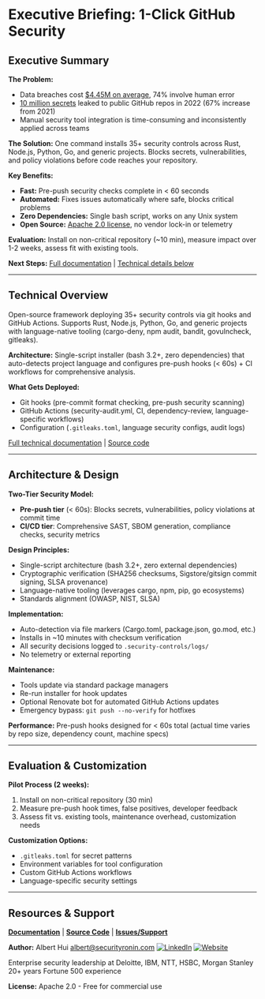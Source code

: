 # Executive Briefing: 1-Click GitHub Security

## Executive Summary

**The Problem:**
- Data breaches cost [$4.45M on average](https://www.ibm.com/reports/data-breach), 74% involve human error
- [10 million secrets](https://www.gitguardian.com/state-of-secrets-sprawl-report-2023) leaked to public GitHub repos in 2022 (67% increase from 2021)
- Manual security tool integration is time-consuming and inconsistently applied across teams

**The Solution:**
One command installs 35+ security controls across Rust, Node.js, Python, Go, and generic projects. Blocks secrets, vulnerabilities, and policy violations before code reaches your repository.

**Key Benefits:**
- **Fast:** Pre-push security checks complete in < 60 seconds
- **Automated:** Fixes issues automatically where safe, blocks critical problems
- **Zero Dependencies:** Single bash script, works on any Unix system
- **Open Source:** [Apache 2.0 license](https://github.com/h4x0r/1-click-github-sec), no vendor lock-in or telemetry

**Evaluation:** Install on non-critical repository (~10 min), measure impact over 1-2 weeks, assess fit with existing tools.

**Next Steps:** [Full documentation](https://h4x0r.github.io/1-click-github-sec/) | [Technical details below](#what-it-is)

---

## Technical Overview

Open-source framework deploying 35+ security controls via git hooks and GitHub Actions. Supports Rust, Node.js, Python, Go, and generic projects with language-native tooling (cargo-deny, npm audit, bandit, govulncheck, gitleaks).

**Architecture:** Single-script installer (bash 3.2+, zero dependencies) that auto-detects project language and configures pre-push hooks (< 60s) + CI workflows for comprehensive analysis.

**What Gets Deployed:**
- Git hooks (pre-commit format checking, pre-push security scanning)
- GitHub Actions (security-audit.yml, CI, dependency-review, language-specific workflows)
- Configuration (`.gitleaks.toml`, language security configs, audit logs)

[Full technical documentation](https://h4x0r.github.io/1-click-github-sec/) | [Source code](https://github.com/h4x0r/1-click-github-sec)

---

## Architecture & Design

**Two-Tier Security Model:**
- **Pre-push tier** (< 60s): Blocks secrets, vulnerabilities, policy violations at commit time
- **CI/CD tier**: Comprehensive SAST, SBOM generation, compliance checks, security metrics

**Design Principles:**
- Single-script architecture (bash 3.2+, zero external dependencies)
- Cryptographic verification (SHA256 checksums, Sigstore/gitsign commit signing, SLSA provenance)
- Language-native tooling (leverages cargo, npm, pip, go ecosystems)
- Standards alignment (OWASP, NIST, SLSA)

**Implementation:**
- Auto-detection via file markers (Cargo.toml, package.json, go.mod, etc.)
- Installs in ~10 minutes with checksum verification
- All security decisions logged to `.security-controls/logs/`
- No telemetry or external reporting

**Maintenance:**
- Tools update via standard package managers
- Re-run installer for hook updates
- Optional Renovate bot for automated GitHub Actions updates
- Emergency bypass: `git push --no-verify` for hotfixes

**Performance:**
Pre-push hooks designed for < 60s total (actual time varies by repo size, dependency count, machine specs)

---

## Evaluation & Customization

**Pilot Process (2 weeks):**
1. Install on non-critical repository (30 min)
2. Measure pre-push hook times, false positives, developer feedback
3. Assess fit vs. existing tools, maintenance overhead, customization needs

**Customization Options:**
- `.gitleaks.toml` for secret patterns
- Environment variables for tool configuration
- Custom GitHub Actions workflows
- Language-specific security settings

---

## Resources & Support

**[Documentation](https://h4x0r.github.io/1-click-github-sec/)** | **[Source Code](https://github.com/h4x0r/1-click-github-sec)** | **[Issues/Support](https://github.com/h4x0r/1-click-github-sec/issues)**

**Author:** Albert Hui <albert@securityronin.com> [![LinkedIn](https://img.shields.io/badge/LinkedIn-0077B5?style=flat-square&logo=linkedin&logoColor=white)](https://www.linkedin.com/in/alberthui) [![Website](https://img.shields.io/badge/Website-4285F4?style=flat-square&logo=google-chrome&logoColor=white)](https://www.securityronin.com/)

Enterprise security leadership at Deloitte, IBM, NTT, HSBC, Morgan Stanley
20+ years Fortune 500 experience

**License:** Apache 2.0 - Free for commercial use